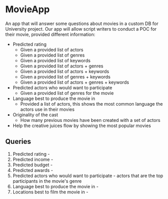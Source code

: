 # MovieApp
An app that will answer some questions about movies in a custom DB for University project.
Our app will allow script writers to conduct a POC for their movie, provided different information:
- Predicted rating
  * Given a provided list of actors
  * Given a provided list of genres
  * Given a provided list of keywords
  * Given a provided list of actors + genres
  * Given a provided list of actors + keywords
  * Given a provided list of genres + keywords
  * Given a provided list of actors + genres + keywords
- Predicted actors who would want to participate
  * Given a provided list of genres for the movie
- Language best to produce the movie in
  * Provided a list of actors, this shows the most common language the actors use in their movies
- Originality of the cast
  * How many previous movies have been created with a set of actors
- Help the creative juices flow by showing the most popular movies

## Queries
1. Predicted rating - 
2. Predicted income -
3. Predicted budget -
4. Predicted awards -
5. Predicted actors who would want to participate - actors that are the top participants in the movie's genre
6. Language best to produce the movie in - 
7. Locations best to film the movie in - 
